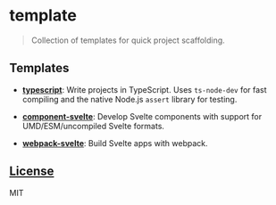 # template

> Collection of templates for quick project scaffolding.

## Templates

- **[typescript](https://github.com/metonym/template/tree/typescript)**: Write projects in TypeScript. Uses `ts-node-dev` for fast compiling and the native Node.js `assert` library for testing.

- **[component-svelte](https://github.com/metonym/template/tree/component-svelte)**: Develop Svelte components with support for UMD/ESM/uncompiled Svelte formats.

- **[webpack-svelte](https://github.com/metonym/template/tree/webpack-svelte)**: Build Svelte apps with webpack.

## [License](LICENSE)

MIT
